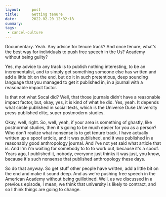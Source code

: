 ```yaml
---
layout:     post
title:      Getting tenure
date:       2022-02-20 12:32:18
summary:    
tags:
 - cancel-culture
---
```


Documentary. Yeah. Any advice for tenure track? And once tenure, what's the best way for individuals to push free speech in the Us? Academy without being guilty?

Yes, my advice to any track is to publish nothing interesting, to be an incrementalist, and to simply get something someone else has written and add a little bit on the end, but do it in such pretentious, deep sounding language that you managed to get it published in, in a journal with a reasonable impact factor.

Is that not what Socal did? Well, that those journals didn't have a reasonable impact factor, but, okay, yes, it is kind of what he did. Yes, yeah. It depends what circle published in social texts, which is the Universe Duke University press published elite, super postmodern studies.

Okay, well, right. So, well, yeah, if your area is something of ghastly, like postnormal studies, then it's going to be much easier for you as a person? Who don't realize what nonsense is to get tenure track. I have actually written up a spoof article, and it was published, and it was published in a reasonably good anthropology journal. And i've not yet said what article that is. And I'm i'm waiting for somebody to to to work out, because it's a spoof. Years ago, I published it, nobody, everyone just thinks it was just, you know, because it's such nonsense that published anthropology these days.

So do that anyway. So get stuff other people have written, add a little bit on the end and make it sound deep. And as we're pushing free speech in the American Academy without being guillotined. Well, as we discussed in a previous episode, I mean, we think that university is likely to contract, and so I think things are going to change.